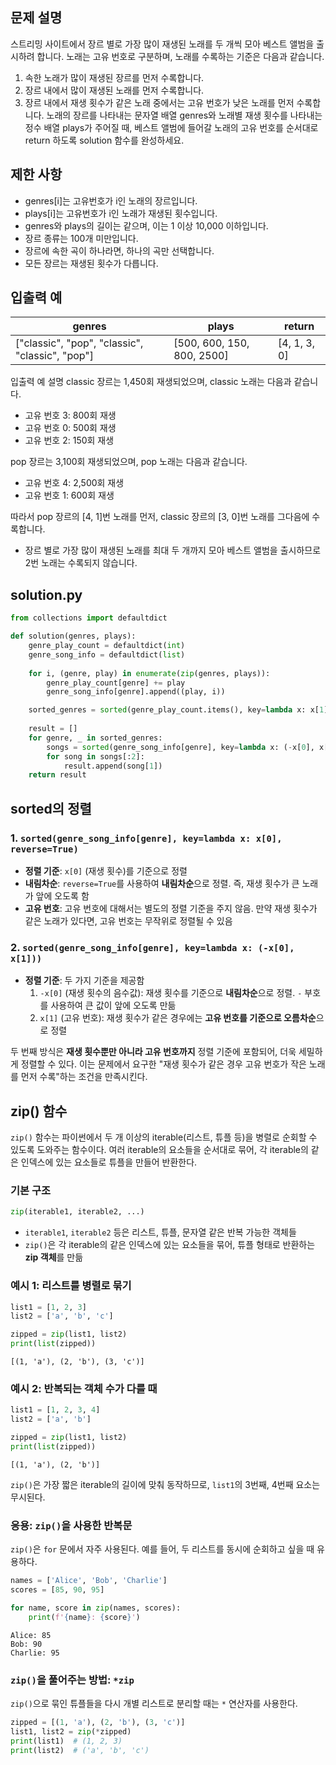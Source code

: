 ## 문제 설명
스트리밍 사이트에서 장르 별로 가장 많이 재생된 노래를 두 개씩 모아 베스트 앨범을 출시하려 합니다. 노래는 고유 번호로 구분하며, 노래를 수록하는 기준은 다음과 같습니다.

1. 속한 노래가 많이 재생된 장르를 먼저 수록합니다.
2. 장르 내에서 많이 재생된 노래를 먼저 수록합니다.
3. 장르 내에서 재생 횟수가 같은 노래 중에서는 고유 번호가 낮은 노래를 먼저 수록합니다.
노래의 장르를 나타내는 문자열 배열 genres와 노래별 재생 횟수를 나타내는 정수 배열 plays가 주어질 때, 베스트 앨범에 들어갈 노래의 고유 번호를 순서대로 return 하도록 solution 함수를 완성하세요.

## 제한 사항
- genres[i]는 고유번호가 i인 노래의 장르입니다.
- plays[i]는 고유번호가 i인 노래가 재생된 횟수입니다.
- genres와 plays의 길이는 같으며, 이는 1 이상 10,000 이하입니다.
- 장르 종류는 100개 미만입니다.
- 장르에 속한 곡이 하나라면, 하나의 곡만 선택합니다.
- 모든 장르는 재생된 횟수가 다릅니다.

## 입출력 예
|genres|plays|return|
|---|---|---|
|["classic", "pop", "classic", "classic", "pop"]|[500, 600, 150, 800, 2500]|[4, 1, 3, 0]|

입출력 예 설명
classic 장르는 1,450회 재생되었으며, classic 노래는 다음과 같습니다.

- 고유 번호 3: 800회 재생
- 고유 번호 0: 500회 재생
- 고유 번호 2: 150회 재생

pop 장르는 3,100회 재생되었으며, pop 노래는 다음과 같습니다.
- 고유 번호 4: 2,500회 재생
- 고유 번호 1: 600회 재생

따라서 pop 장르의 [4, 1]번 노래를 먼저, classic 장르의 [3, 0]번 노래를 그다음에 수록합니다.
- 장르 별로 가장 많이 재생된 노래를 최대 두 개까지 모아 베스트 앨범을 출시하므로 2번 노래는 수록되지 않습니다.

## solution.py
``` python
from collections import defaultdict

def solution(genres, plays):
    genre_play_count = defaultdict(int)
    genre_song_info = defaultdict(list)
    
    for i, (genre, play) in enumerate(zip(genres, plays)):
        genre_play_count[genre] += play
        genre_song_info[genre].append((play, i))

    sorted_genres = sorted(genre_play_count.items(), key=lambda x: x[1], reverse=True)
    
    result = []
    for genre, _ in sorted_genres:
        songs = sorted(genre_song_info[genre], key=lambda x: (-x[0], x[1]))
        for song in songs[:2]:
            result.append(song[1])
    return result
```

## sorted의 정렬
### 1. **`sorted(genre_song_info[genre], key=lambda x: x[0], reverse=True)`**
- **정렬 기준**: `x[0]` (재생 횟수)를 기준으로 정렬
- **내림차순**: `reverse=True`를 사용하여 **내림차순**으로 정렬. 즉, 재생 횟수가 큰 노래가 앞에 오도록 함
- **고유 번호**: 고유 번호에 대해서는 별도의 정렬 기준을 주지 않음. 만약 재생 횟수가 같은 노래가 있다면, 고유 번호는 무작위로 정렬될 수 있음

### 2. **`sorted(genre_song_info[genre], key=lambda x: (-x[0], x[1]))`**
- **정렬 기준**: 두 가지 기준을 제공함
  1. `-x[0]` (재생 횟수의 음수값): 재생 횟수를 기준으로 **내림차순**으로 정렬. `-` 부호를 사용하여 큰 값이 앞에 오도록 만듦
  2. `x[1]` (고유 번호): 재생 횟수가 같은 경우에는 **고유 번호를 기준으로 오름차순**으로 정렬
 

두 번째 방식은 **재생 횟수뿐만 아니라 고유 번호까지** 정렬 기준에 포함되어, 더욱 세밀하게 정렬할 수 있다. 이는 문제에서 요구한 "재생 횟수가 같은 경우 고유 번호가 작은 노래를 먼저 수록"하는 조건을 만족시킨다.

## zip() 함수
`zip()` 함수는 파이썬에서 두 개 이상의 iterable(리스트, 튜플 등)을 병렬로 순회할 수 있도록 도와주는 함수이다. 여러 iterable의 요소들을 순서대로 묶어, 각 iterable의 같은 인덱스에 있는 요소들로 튜플을 만들어 반환한다.

### **기본 구조**
```python
zip(iterable1, iterable2, ...)
```

- `iterable1`, `iterable2` 등은 리스트, 튜플, 문자열 같은 반복 가능한 객체들
- `zip()`은 각 iterable의 같은 인덱스에 있는 요소들을 묶어, 튜플 형태로 반환하는 **zip 객체**를 만듦

### **예시 1: 리스트를 병렬로 묶기**
```python
list1 = [1, 2, 3]
list2 = ['a', 'b', 'c']

zipped = zip(list1, list2)
print(list(zipped))
```
```
[(1, 'a'), (2, 'b'), (3, 'c')]
```

### **예시 2: 반복되는 객체 수가 다를 때**
```python
list1 = [1, 2, 3, 4]
list2 = ['a', 'b']

zipped = zip(list1, list2)
print(list(zipped))
```
```
[(1, 'a'), (2, 'b')]
```
`zip()`은 가장 짧은 iterable의 길이에 맞춰 동작하므로, `list1`의 3번째, 4번째 요소는 무시된다.

### **응용: `zip()`을 사용한 반복문**
`zip()`은 `for` 문에서 자주 사용된다. 예를 들어, 두 리스트를 동시에 순회하고 싶을 때 유용하다.

```python
names = ['Alice', 'Bob', 'Charlie']
scores = [85, 90, 95]

for name, score in zip(names, scores):
    print(f'{name}: {score}')
```
```
Alice: 85
Bob: 90
Charlie: 95
```

### **`zip()`을 풀어주는 방법: `*zip`**
`zip()`으로 묶인 튜플들을 다시 개별 리스트로 분리할 때는 `*` 연산자를 사용한다.

```python
zipped = [(1, 'a'), (2, 'b'), (3, 'c')]
list1, list2 = zip(*zipped)
print(list1)  # (1, 2, 3)
print(list2)  # ('a', 'b', 'c')
```